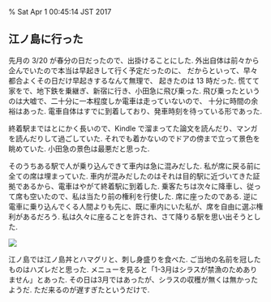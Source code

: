 % Sat Apr  1 00:45:14 JST 2017

## 江ノ島に行った

先月の 3/20 が春分の日だったので、出掛けることにした.
外出自体は前々から企んでいたので本当は早起きして行く予定だったのに、
だからといって、早々都合よくその日だけ早起きするなんて無理で、
起きたのは 13 時だった.
慌てて家をで、地下鉄を乗継ぎ、新宿に行き、小田急に飛び乗った.
飛び乗ったというのは大嘘で、二十分に一本程度しか電車は走っていないので、
十分に時間の余裕はあった.
電車自体はすでに到着しており、発車時刻を待っている形であった.

終着駅まではとにかく長いので、Kindle で溜まってた論文を読んだり、マンガを読んだりして過ごしていた.
それでも着かないのでドアの傍まで立って景色を眺めていた.
小田急の景色は最悪だと思った.

そのうちある駅で人が乗り込んできて車内は急に混みだした.
私が席に戻る前に全ての席は埋まっていた.
車内が混みだしたのはそれは目的駅に近づいてきた証拠であるから、電車はやがて終着駅に到着した.
乗客たちは次々に降車し、従って席も空いたので、私は当たり前の権利を行使した.
席に座ったのである.
逆に電車に乗り込んでくる人間よりも先に、既に車内にいた私が、席を自由に選ぶ権利があるだろう.
私は久々に座ることを許され、さて降りる駅を思い出そうとした.

![](http://i.imgur.com/L9A1X4d.jpg)

江ノ島では江ノ島丼とハマグリと、刺し身盛りを食べた.
ご当地の名前を冠したものはハズレだと思った.
メニューを見ると「1-3月はシラスが禁漁のためありません」とあった.
その日は3月ではあったが、シラスの収穫が無くは無かったようだ.
ただ来るのが遅すぎたというだけで.
